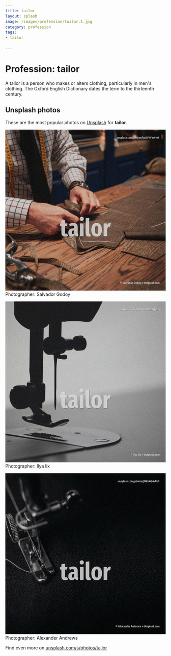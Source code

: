 ```yaml
---
title: tailor
layout: splash
image: /images/profession/tailor.1.jpg
category: profession
tags:
- tailor

---
```

# Profession: tailor

A tailor is a person who makes or alters clothing, particularly in men's clothing. The Oxford English Dictionary dates the term to the thirteenth century.    

 
## Unsplash photos
These are the most popular photos on [Unsplash](https://unsplash.com) for **tailor**.
 
![tailor](/images/profession/tailor.1.jpg)
Photographer:  Salvador Godoy
 
![tailor](/images/profession/tailor.2.jpg)
Photographer:  Ilya lix
 
![tailor](/images/profession/tailor.3.jpg)
Photographer:  Alexander Andrews
 
Find even more on [unsplash.com/s/photos/tailor](https://unsplash.com/s/photos/tailor)
 
